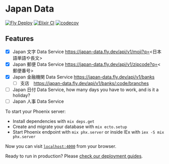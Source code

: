 # Japan Data

[![Fly Deploy](https://github.com/ThaddeusJiang/jp_data/actions/workflows/fly.yml/badge.svg)](https://github.com/ThaddeusJiang/jp_data/actions/workflows/fly.yml)
[![Elixir CI](https://github.com/ThaddeusJiang/jp_data/actions/workflows/elixir.yaml/badge.svg)](https://github.com/ThaddeusJiang/jp_data/actions/workflows/elixir.yaml)
[![codecov](https://codecov.io/github/ThaddeusJiang/jp_data/branch/main/graph/badge.svg?token=e63MmlDAiZ)](https://codecov.io/github/ThaddeusJiang/jp_data)

## Features

- [x] Japan 文字 Data Service https://japan-data.fly.dev/api/v1/moji?q=<日本語単語や長文>
- [x] Japan 郵便 Data Service https://japan-data.fly.dev/api/v1/zipcode?q=<郵便番号>
- [x] Japan 金融機関 Data Service https://japan-data.fly.dev/api/v1/banks
  - [ ] 支店　https://japan-data.fly.dev/api/v1/banks/:code/branches
- [ ] Japan 日付 Data Service, how many days you have to work, and is it a holiday?
- [ ] Japan 人事 Data Service

To start your Phoenix server:

- Install dependencies with `mix deps.get`
- Create and migrate your database with `mix ecto.setup`
- Start Phoenix endpoint with `mix phx.server` or inside IEx with `iex -S mix phx.server`

Now you can visit [`localhost:4000`](http://localhost:4000) from your browser.

Ready to run in production? Please [check our deployment guides](https://hexdocs.pm/phoenix/deployment.html).
